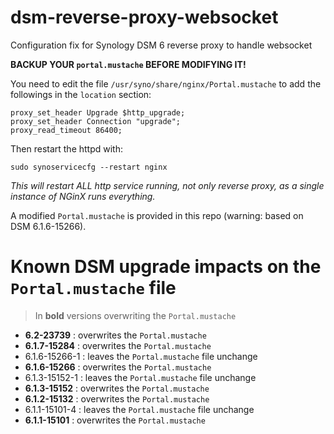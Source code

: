 # dsm-reverse-proxy-websocket
Configuration fix for Synology DSM 6 reverse proxy to handle websocket

**BACKUP YOUR `portal.mustache` BEFORE MODIFYING IT!**

You need to edit the file `/usr/syno/share/nginx/Portal.mustache` to add the followings in the `location` section:

```
proxy_set_header Upgrade $http_upgrade;
proxy_set_header Connection "upgrade";
proxy_read_timeout 86400;
```

Then restart the httpd with: 
```
sudo synoservicecfg --restart nginx
```

*This will restart ALL http service running, not only reverse proxy, as a single instance of NGinX runs everything.*


A modified `Portal.mustache` is provided in this repo (warning: based on DSM 6.1.6-15266).

# Known DSM upgrade impacts on the `Portal.mustache` file

> In **bold** versions overwriting the `Portal.mustache`

- **6.2-23739** : overwrites the `Portal.mustache`
- **6.1.7-15284** : overwrites the `Portal.mustache`
- 6.1.6-15266-1 : leaves the `Portal.mustache` file unchange
- **6.1.6-15266** : overwrites the `Portal.mustache`
- 6.1.3-15152-1 : leaves the `Portal.mustache` file unchange
- **6.1.3-15152** : overwrites the `Portal.mustache`
- **6.1.2-15132** : overwrites the `Portal.mustache`
- 6.1.1-15101-4 : leaves the `Portal.mustache` file unchange
- **6.1.1-15101** : overwrites the `Portal.mustache`
